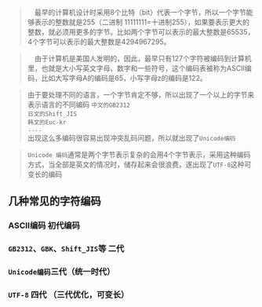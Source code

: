 >  &#8194;&#8194;最早的计算机设计时采用8个比特（bit）代表一个字节，所以一个字节能够表示的整数就是255（二进制 11111111=十进制255），如果要表示更大的整数，就必须用更多的字节。比如两个字节可以表示的最大整数是65535，4个字节可以表示的最大整数是4294967295。

> &#8194;&#8194;由于计算机是美国人发明的，因此，最早只有127个字符被编码到计算机里，也就是大小写英文字母、数字和一些符号，这个编码表被称为ASCII编码，比如大写字母A的编码是65，小写字母z的编码是122。

> 由于要处理不同的语言，一个字节肯定不够，所以出现了一个以上的字节来表示语言的不同编码
>  `中文的GB2312 ` <br>
>  `日文的Shift_JIS`<br>
>  `韩文的Euc-kr`<br>
>  `....`<br>
> 出现这么多编码很容易出现冲突乱码问题，所以就出现了`Unicode编码`<br>

> `Unicode 编码`通常是两个字节表示复杂的会用4个字节表示，采用这种编码方式，当全部是英文的情况时，储存起来会很浪费，遂出现了`UTF-8`这种可变长的编码
## 几种常见的字符编码
### ASCII编码 初代编码
### `GB2312`、`GBK`、`Shift_JIS`等 二代
### `Unicode编码`三代（统一时代）
### `UTF-8` 四代 （三代优化，可变长）